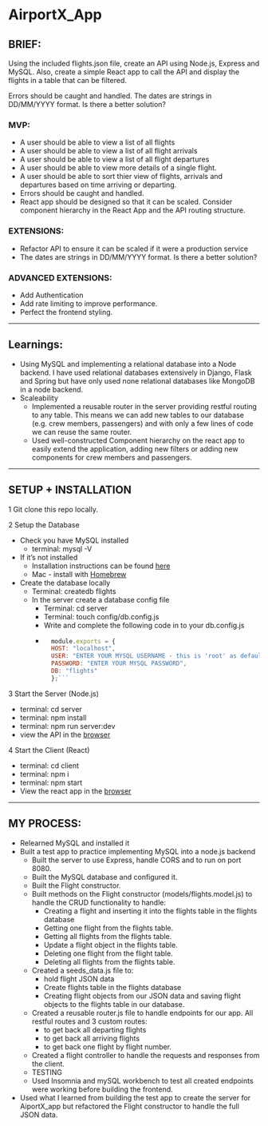 # AirportX_App

## BRIEF:

Using the included flights.json file, create an API using Node.js, Express and MySQL.  Also, create a simple React app to call the API and display the flights in a table that can be filtered.


Errors should be caught and handled.
The dates are strings in DD/MM/YYYY format. Is there a better solution?

### MVP:

- A user should be able to view a list of all flights
- A user should be able to view a list of all flight arrivals 
- A user should be able to view a list of all flight departures
- A user should be able to view more details of a single flight.
- A user should be able to sort thier view of flights, arrivals and departures based on time arriving or departing.
- Errors should be caught and handled.
- React app should be designed so that it can be scaled. Consider component hierarchy in the React App and the API routing structure. 




### EXTENSIONS:

- Refactor API to ensure it can be scaled if it were a production service
- The dates are strings in DD/MM/YYYY format. Is there a better solution?

### ADVANCED EXTENSIONS:
- Add Authentication
- Add rate limiting to improve performance. 
- Perfect the frontend styling.

---

## Learnings:

- Using MySQL and implementing a relational database into a Node backend. I have used relational databases extensively in Django, Flask and Spring but have only used none relational databases like MongoDB in a node backend.
- Scaleability 
    - Implemented a reusable router in the server providing restful routing to any table.  This means we can add new tables to our database (e.g. crew members, passengers) and with only a few lines of code we can reuse the same router. 
    - Used well-constructed Component hierarchy on the react app to easily extend the application, adding new filters or adding new components for crew members and passengers. 

---

## SETUP + INSTALLATION

1 Git clone this repo locally.

2 Setup the Database 
- Check you have MySQL installed
    - terminal: mysql -V
- If it’s not installed
    - Installation instructions can be found [here](https://dev.mysql.com/doc/mysql-installation-excerpt/5.7/en/installing.html)
    - Mac - install with [Homebrew]()
- Create the database locally
    - Terminal: createdb flights
    - In the server create a database config file
        - Terminal: cd server
        - Terminal: touch config/db.config.js
        - Write and complete the following code in to your db.config.js
        - ```js
            module.exports = {
            HOST: "localhost",
            USER: "ENTER YOUR MYSQL USERNAME - this is 'root' as default",
            PASSWORD: "ENTER YOUR MYSQL PASSWORD",
            DB: "flights"
            };```

3 Start the Server (Node.js)
- terminal: cd server
- terminal: npm install
- terminal: npm run server:dev
- view the API in the [browser](http://localhost:8080/api/flights)

4 Start the Client (React)
- terminal: cd client
- terminal: npm i
- terminal: npm start
- View the react app in the [browser](http://localhost:3000/)

---

## MY PROCESS: 
- Relearned MySQL and installed it
- Built a test app to practice implementing MySQL into a node.js backend
    - Built the server to use Express, handle CORS and to run on port 8080.
    - Built the MySQL database and configured it.
    - Built the Flight constructor. 
    - Built methods on the Flight constructor (models/flights.model.js) to handle the CRUD functionality to handle:
        - Creating a flight and inserting it into the flights table in the flights database
        - Getting one flight from the flights table.
        - Getting all flights from the flights table.
        - Update a flight object in the flights table.
        - Deleting one flight from the flight table.
        - Deleting all flights from the flights table. 
    - Created a seeds_data.js file to:
        - hold flight JSON data 
        - Create flights table in the flights database
        - Creating flight objects from our JSON data and saving flight objects to the flights table in our database.
    - Created a reusable router.js file to handle endpoints for our app.  All restful routes and 3 custom routes: 
        - to get back all    departing flights
        - to get back all 
        arriving flights
        - to get back one flight by flight number.
    - Created a flight controller to handle the requests and responses from the client.
    - TESTING
    - Used Insomnia and mySQL workbench to test all created endpoints were working before building the frontend. 
- Used what I learned from building the test app to create the server for AiportX_app but refactored the Flight constructor to handle the full JSON data.